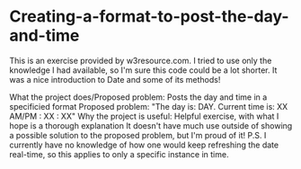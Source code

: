 # Creating-a-format-to-post-the-day-and-time
This is an exercise provided by w3resource.com. I tried to use only the knowledge I had available, so I'm sure this code could be a lot shorter. It was a nice introduction to Date and some of its methods!

What the project does/Proposed problem: Posts the day and time in a specificied format
Proposed problem: "The day is: DAY.
Current time is: XX AM/PM : XX : XX"
Why the project is useful: Helpful exercise, with what I hope is a thorough explanation
It doesn't have much use outside of showing a possible solution to the proposed problem, but I'm proud of it!
P.S. I currently have no knowledge of how one would keep refreshing the date real-time, so this applies to only a specific instance in time.
